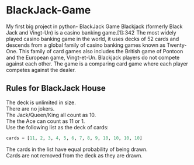 # BlackJack-Game
My first big project in python- BlackJack Game
Blackjack (formerly Black Jack and Vingt-Un) is a casino banking game.[1]: 342  The most widely played casino banking game in the world, it uses decks of 52 cards and descends from a global family of casino banking games known as Twenty-One. This family of card games also includes the British game of Pontoon and the European game, Vingt-et-Un. Blackjack players do not compete against each other. The game is a comparing card game where each player competes against the dealer.

## Rules for BlackJack House
The deck is unlimited in size.<br/>
There are no jokers.<br/>
The Jack/Queen/King all count as 10.<br/>
The the Ace can count as 11 or 1.<br/>
Use the following list as the deck of cards:<br/>
```python
cards = [11, 2, 3, 4, 5, 6, 7, 8, 9, 10, 10, 10, 10]
```
The cards in the list have equal probability of being drawn.<br/>
Cards are not removed from the deck as they are drawn.
